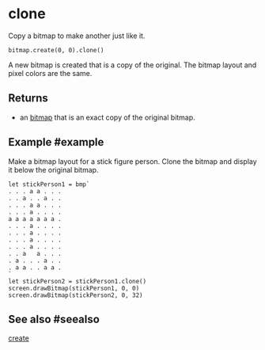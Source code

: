 # clone

Copy a bitmap to make another just like it.

```sig
bitmap.create(0, 0).clone()
```

A new bitmap is created that is a copy of the original. The bitmap layout and pixel colors are the same.

## Returns

* an [bitmap](/types/bitmap) that is an exact copy of the original bitmap.

## Example #example

Make a bitmap layout for a stick figure person. Clone the bitmap and display it below the original bitmap.

```blocks
let stickPerson1 = bmp`
. . . a a . . .
. . a . . a . .
. . . a a . . .
. . . a . . . .
a a a a a a a .
. . . a . . . .
. . . a . . . .
. . . a . . . .
. . . a . . . .
. . a   a . . .
. a . . . a . .
. a a . . a a .
`
let stickPerson2 = stickPerson1.clone()
screen.drawBitmap(stickPerson1, 0, 0)
screen.drawBitmap(stickPerson2, 0, 32)
```

## See also #seealso

[create](/reference/bitmaps/create)

